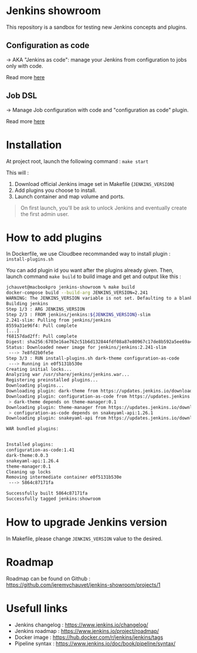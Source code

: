 # Jenkins showroom

This repository is a sandbox for testing new Jenkins concepts and plugins. 

## Configuration as code
-> AKA "Jenkins as code": manage your Jenkins from configuration to jobs only with code.

Read more [here](./docs/casc/README.md)

## Job DSL
-> Manage Job configuration with code and "configuration as code" plugin.

Read more [here](./docs/job-dsl/README.md)


# Installation
At project root, launch the following command : `make start`

This will :
1. Download official Jenkins image set in Makefile (`JENKINS_VERSION`)
2. Add plugins you choose to install.
3. Launch container and map volume and ports.

> On first launch, you'll be ask to unlock Jenkins and eventually create the first admin user. 

# How to add plugins
In Dockerfile, we use Cloudbee recommanded way to install plugin : `install-plugins.sh`

You can add plugin id you want after the plugins already given. Then, launch command `make build` to build image and get and output like this : 

```bash 
jchauvet@macbookpro jenkins-showroom % make build            
docker-compose build --build-arg JENKINS_VERSION=2.241
WARNING: The JENKINS_VERSION variable is not set. Defaulting to a blank string.
Building jenkins
Step 1/3 : ARG JENKINS_VERSION
Step 2/3 : FROM jenkins/jenkins:${JENKINS_VERSION}-slim
2.241-slim: Pulling from jenkins/jenkins
8559a31e96f4: Pull complete
[...]
f68157dad2ff: Pull complete
Digest: sha256:6703e16ae762c51b6d132844fdf08a87e80967c17de8b592a5ee69a429d5804c
Status: Downloaded newer image for jenkins/jenkins:2.241-slim
 ---> 7e8fd2b0fe5e
Step 3/3 : RUN install-plugins.sh dark-theme configuration-as-code
 ---> Running in e0f5131b530e
Creating initial locks...
Analyzing war /usr/share/jenkins/jenkins.war...
Registering preinstalled plugins...
Downloading plugins...
Downloading plugin: dark-theme from https://updates.jenkins.io/download/plugins/dark-theme/latest/dark-theme.hpi
Downloading plugin: configuration-as-code from https://updates.jenkins.io/download/plugins/configuration-as-code/latest/configuration-as-code.hpi
 > dark-theme depends on theme-manager:0.1
Downloading plugin: theme-manager from https://updates.jenkins.io/download/plugins/theme-manager/latest/theme-manager.hpi
 > configuration-as-code depends on snakeyaml-api:1.26.1
Downloading plugin: snakeyaml-api from https://updates.jenkins.io/download/plugins/snakeyaml-api/latest/snakeyaml-api.hpi

WAR bundled plugins:


Installed plugins:
configuration-as-code:1.41
dark-theme:0.0.3
snakeyaml-api:1.26.4
theme-manager:0.1
Cleaning up locks
Removing intermediate container e0f5131b530e
 ---> 5864c87171fa

Successfully built 5864c87171fa
Successfully tagged jenkins:showroom
```

# How to upgrade Jenkins version
In Makefile, please change `JENKINS_VERSION` value to the desired.

# Roadmap
Roadmap can be found on Github : https://github.com/jeremychauvet/jenkins-showroom/projects/1

# Usefull links
- Jenkins changelog : https://www.jenkins.io/changelog/
- Jenkins roadmap : https://www.jenkins.io/project/roadmap/
- Docker image : https://hub.docker.com/r/jenkins/jenkins/tags
- Pipeline syntax : https://www.jenkins.io/doc/book/pipeline/syntax/